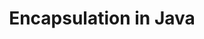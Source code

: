 ---
layout: page
title: Encapsulation in Java
permalink: /java/basics/lessons/encapsulation.html
description: "A look at Encapsulation in Java"
comments: true
signoff: true
redirect_to:
  - https://automationintesting.com/java/basics/lessons/encapsulation.html
---